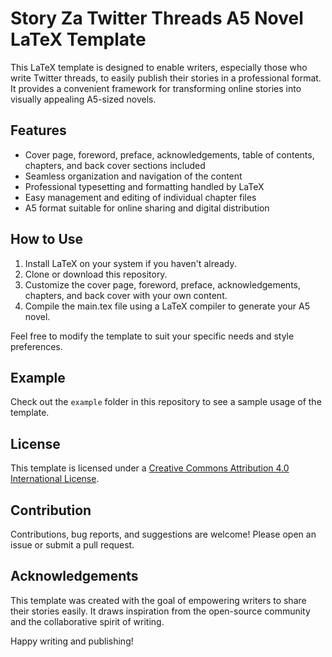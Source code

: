 # Story Za Twitter Threads A5 Novel LaTeX Template

This LaTeX template is designed to enable writers, especially those who write Twitter threads, to easily publish their stories in a professional format. It provides a convenient framework for transforming online stories into visually appealing A5-sized novels.

## Features

- Cover page, foreword, preface, acknowledgements, table of contents, chapters, and back cover sections included
- Seamless organization and navigation of the content
- Professional typesetting and formatting handled by LaTeX
- Easy management and editing of individual chapter files
- A5 format suitable for online sharing and digital distribution

## How to Use

1. Install LaTeX on your system if you haven't already.
2. Clone or download this repository.
3. Customize the cover page, foreword, preface, acknowledgements, chapters, and back cover with your own content.
4. Compile the main.tex file using a LaTeX compiler to generate your A5 novel.

Feel free to modify the template to suit your specific needs and style preferences.

## Example

Check out the `example` folder in this repository to see a sample usage of the template.

## License

This template is licensed under a [Creative Commons Attribution 4.0 International License](http://creativecommons.org/licenses/by/4.0/).



## Contribution

Contributions, bug reports, and suggestions are welcome! Please open an issue or submit a pull request.

## Acknowledgements

This template was created with the goal of empowering writers to share their stories easily. It draws inspiration from the open-source community and the collaborative spirit of writing.

Happy writing and publishing!
